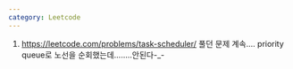 ```yaml
---
category: Leetcode
---
```


1. <https://leetcode.com/problems/task-scheduler/> 풀던 문제 계속.... priority queue로 노선을 순회했는데........안된다-_-
